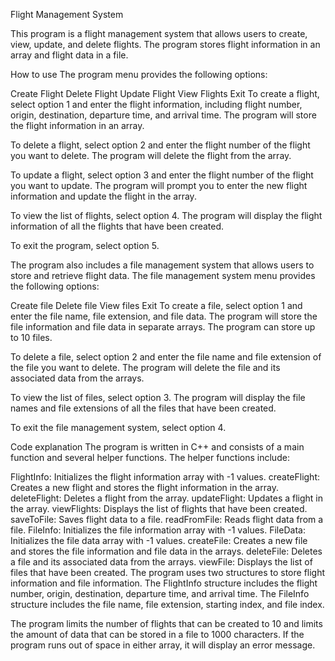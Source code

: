Flight Management System

This program is a flight management system that allows users to create, view, update, and delete flights. The program stores flight information in an array and flight data in a file.

How to use
The program menu provides the following options:

Create Flight
Delete Flight
Update Flight
View Flights
Exit
To create a flight, select option 1 and enter the flight information, including flight number, origin, destination, departure time, and arrival time. The program will store the flight information in an array.

To delete a flight, select option 2 and enter the flight number of the flight you want to delete. The program will delete the flight from the array.

To update a flight, select option 3 and enter the flight number of the flight you want to update. The program will prompt you to enter the new flight information and update the flight in the array.

To view the list of flights, select option 4. The program will display the flight information of all the flights that have been created.

To exit the program, select option 5.

The program also includes a file management system that allows users to store and retrieve flight data. The file management system menu provides the following options:

Create file
Delete file
View files
Exit
To create a file, select option 1 and enter the file name, file extension, and file data. The program will store the file information and file data in separate arrays. The program can store up to 10 files.

To delete a file, select option 2 and enter the file name and file extension of the file you want to delete. The program will delete the file and its associated data from the arrays.

To view the list of files, select option 3. The program will display the file names and file extensions of all the files that have been created.

To exit the file management system, select option 4.

Code explanation
The program is written in C++ and consists of a main function and several helper functions. The helper functions include:

FlightInfo: Initializes the flight information array with -1 values.
createFlight: Creates a new flight and stores the flight information in the array.
deleteFlight: Deletes a flight from the array.
updateFlight: Updates a flight in the array.
viewFlights: Displays the list of flights that have been created.
saveToFile: Saves flight data to a file.
readFromFile: Reads flight data from a file.
FileInfo: Initializes the file information array with -1 values.
FileData: Initializes the file data array with -1 values.
createFile: Creates a new file and stores the file information and file data in the arrays.
deleteFile: Deletes a file and its associated data from the arrays.
viewFile: Displays the list of files that have been created.
The program uses two structures to store flight information and file information. The FlightInfo structure includes the flight number, origin, destination, departure time, and arrival time. The FileInfo structure includes the file name, file extension, starting index, and file index.

The program limits the number of flights that can be created to 10 and limits the amount of data that can be stored in a file to 1000 characters. If the program runs out of space in either array, it will display an error message.
